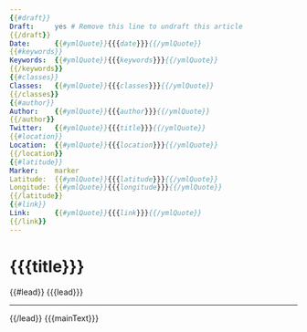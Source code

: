 ```yaml
---
{{#draft}}
Draft:     yes # Remove this line to undraft this article
{{/draft}}
Date:      {{#ymlQuote}}{{{date}}}{{/ymlQuote}}
{{#keywords}}
Keywords:  {{#ymlQuote}}{{{keywords}}}{{/ymlQuote}}
{{/keywords}}
{{#classes}}
Classes:   {{#ymlQuote}}{{{classes}}}{{/ymlQuote}}
{{/classes}}
{{#author}}
Author:    {{#ymlQuote}}{{{author}}}{{/ymlQuote}}
{{/author}}
Twitter:   {{#ymlQuote}}{{{title}}}{{/ymlQuote}}
{{#location}}
Location:  {{#ymlQuote}}{{{location}}}{{/ymlQuote}}
{{/location}}
{{#latitude}}
Marker:    marker
Latitude:  {{#ymlQuote}}{{{latitude}}}{{/ymlQuote}}
Longitude: {{#ymlQuote}}{{{longitude}}}{{/ymlQuote}}
{{/latitude}}
{{#link}}
Link:      {{#ymlQuote}}{{{link}}}{{/ymlQuote}}
{{/link}}
---
```


{{{title}}}
=========

{{#lead}}
{{{lead}}}

***

{{/lead}}
{{{mainText}}}
